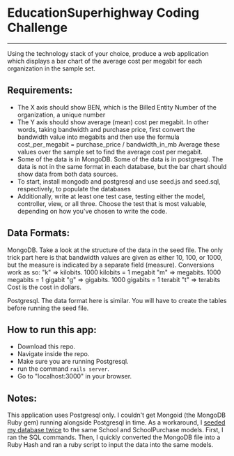 
# EducationSuperhighway Coding Challenge
--------------------------------------

Using the technology stack of your choice, produce a web application which displays
a bar chart of the average cost per megabit for each organization in the sample set.

## Requirements:

- The X axis should show BEN, which is the Billed Entity Number of the organization, a unique number
- The Y axis should show average (mean) cost per megabit. In other words, taking bandwidth and purchase price,
first convert the bandwidth value into megabits and then use the formula
cost_per_megabit = purchase_price / bandwidth_in_mb
 Average these values over the sample set to find the average cost per megabit.
- Some of the data is in MongoDB. Some of the data is in postgresql. The data is
not in the same format in each database,
but the bar chart should show data from both data sources.
- To start, install mongodb and postgresql and use seed.js and seed.sql,
respectively, to populate the databases
- Additionally, write at least one test case, testing either the model, controller, view, or all three.
Choose the test that is most valuable, depending on how you've chosen to write the code.

## Data Formats:

MongoDB. Take a look at the structure of the data in the seed file. The only trick part here is that
bandwidth values are given as either 10, 100, or 1000, but the measure is indicated by a separate field (measure).
Conversions work as so:
"k" => kilobits. 1000 kilobits = 1 megabit
"m" => megabits. 1000 megabits = 1 gigabit
"g" => gigabits. 1000 gigabits = 1 terabit
"t" => terabits
Cost is the cost in dollars.

Postgresql. The data format here is similar. You will have to create the tables before running the seed file.

## How to run this app:
* Download this repo.
* Navigate inside the repo.
* Make sure you are running Postgresql.
* run the command `rails server`.
* Go to "localhost:3000" in your browser.


## Notes:

This application uses Postgresql only.
I couldn't get Mongoid (the MongoDB Ruby gem) running alongside Postgresql in time.
As a workaround, I [seeded my database twice](db/seeds.rb) to the same School and SchoolPurchase models.
First, I ran the SQL commands.
Then, I quickly converted the MongoDB file into a Ruby Hash
and ran a ruby script to input the data into the same models.
